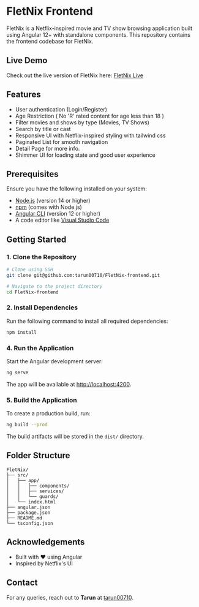 # FletNix Frontend

FletNix is a Netflix-inspired movie and TV show browsing application built using Angular 12+ with standalone components. This repository contains the frontend codebase for FletNix.

## Live Demo

Check out the live version of FletNix here: [FletNix Live](https://fletnix-v.netlify.app/)


## Features
- User authentication (Login/Register)
- Age Restriction ( No 'R' rated content for age less than 18 ) 
- Filter movies and shows by type (Movies, TV Shows)
- Search by title or cast
- Responsive UI with Netflix-inspired styling with tailwind css
- Paginated List for smooth navigation
- Detail Page for more info.
- Shimmer UI for loading state and good user experience

## Prerequisites

Ensure you have the following installed on your system:

- [Node.js](https://nodejs.org/) (version 14 or higher)
- [npm](https://www.npmjs.com/) (comes with Node.js)
- [Angular CLI](https://angular.io/cli) (version 12 or higher)
- A code editor like [Visual Studio Code](https://code.visualstudio.com/)

## Getting Started

### 1. Clone the Repository

```bash
# Clone using SSH
git clone git@github.com:tarun00710/FletNix-frontend.git

# Navigate to the project directory
cd FletNix-frontend
```

### 2. Install Dependencies

Run the following command to install all required dependencies:

```bash
npm install
```

### 4. Run the Application

Start the Angular development server:

```bash
ng serve
```

The app will be available at [http://localhost:4200](http://localhost:4200).

### 5. Build the Application

To create a production build, run:

```bash
ng build --prod
```

The build artifacts will be stored in the `dist/` directory.

## Folder Structure

```
FletNix/
├── src/
│   ├── app/
│   │   ├── components/
│   │   ├── services/
│   │   └── guards/
│   └── index.html
├── angular.json
├── package.json
├── README.md
└── tsconfig.json
```


## Acknowledgements

- Built with ❤️ using Angular
- Inspired by Netflix's UI

## Contact

For any queries, reach out to **Tarun** at [tarun00710](https://github.com/tarun00710).
